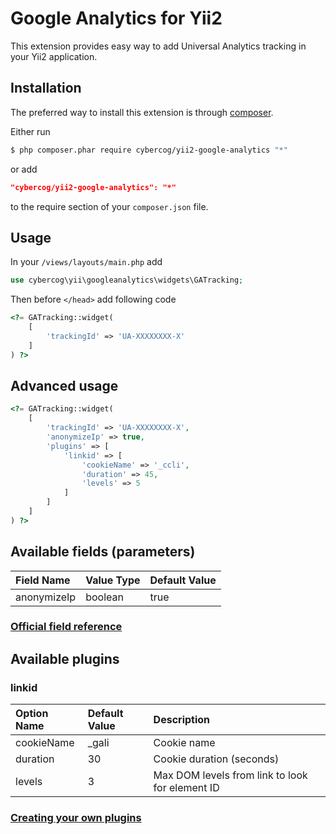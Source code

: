 # Google Analytics for Yii2

This extension provides easy way to add Universal Analytics tracking in your Yii2 application.

## Installation

The preferred way to install this extension is through [composer](http://getcomposer.org/download/).

Either run

```bash
$ php composer.phar require cybercog/yii2-google-analytics "*"
```

or add

```json
"cybercog/yii2-google-analytics": "*"
```

to the require section of your `composer.json` file.

## Usage

In your `/views/layouts/main.php` add
 
```php
use cybercog\yii\googleanalytics\widgets\GATracking;
```

Then before `</head>` add following code

```php
<?= GATracking::widget(
    [
        'trackingId' => 'UA-XXXXXXXX-X'
    ]
) ?>
```

## Advanced usage

```php
<?= GATracking::widget(
    [
        'trackingId' => 'UA-XXXXXXXX-X',
        'anonymizeIp' => true,
        'plugins' => [
            'linkid' => [
                'cookieName' => '_ccli',
                'duration' => 45,
                'levels' => 5
            ]
        ]
    ]
) ?>
```

## Available fields (parameters)


| Field Name | Value Type | Default Value |
| :--------- | :--------- | :------------ |
| anonymizeIp | boolean | true |

### [Official field reference](https://developers.google.com/analytics/devguides/collection/analyticsjs/field-reference)

## Available plugins

### linkid

| Option Name | Default Value | Description |
| :---------- | :------------ | :---------- |
| cookieName  | _gali         | Cookie name |
| duration    | 30            | Cookie duration (seconds) |
| levels      | 3             | Max DOM levels from link to look for element ID |

### [Creating your own plugins](https://developers.google.com/analytics/devguides/collection/analyticsjs/plugins)